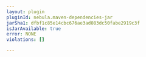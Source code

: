 ```yaml
---
layout: plugin
pluginId: nebula.maven-dependencies-jar
jarSha1: dfbf1c85e14cbc676ae3ad083dc50fabe2919c3f
isJarAvailable: true
error: NONE
violations: []

---
```

